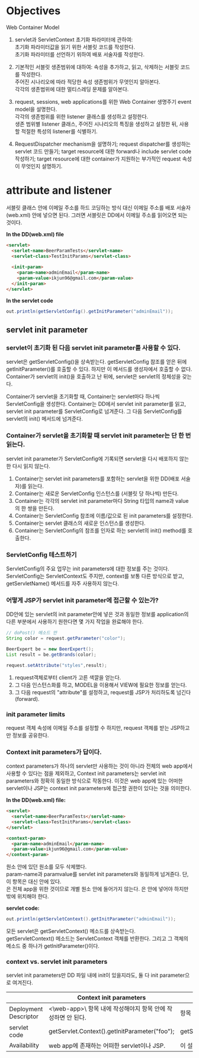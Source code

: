 # Objectives
Web Container Model
1. servlet과 ServletContext 초기화 파라미터에 관하여: <br/>
초기화 파라미터값을 읽기 위한 서블릿 코드를 작성한다.<br/>
초기화 파라미터를 선언하기 위하여 배포 서술자를 작성한다.

2. 기본적인 서블릿 생존범위에 대하여: 속성을 추가하고, 읽고, 삭제하는 서블릿 코드를 작성한다. <br>주어진 시나리오에 따라 적당한 속성 생존범위가 무엇인지 알아본다. <br> 각각의 생존범위에 대한 멀티스레딩 문제를 알아본다.

3. request, sessions, web applications를 위한 Web Container 생명주기 event model을 설명한다. <br/> 각각의 생존범위를 위한 listener 클래스를 생성하고 설정한다. <br/> 생존 범위별 listener 클래스, 주어진 시나리오의 특징을 생성하고 설정한 뒤, 사용할 적절한 특성의 listener를 식별하기.

4. RequestDispatcher mechanism을 설명하기; request dispatcher를 생성하는 servlet 코드 만들기; target resource에 대한 forward나 include servlet code 작성하기; target resource에 대한 container가 지원하는 부가적인 request 속성이 무엇인지 설명하기.

# attribute and listener
서블릿 클래스 안에 이메일 주소를 하드 코딩하는 방식 대신 이메일 주소를 배포 서술자(web.xml) 안에 넣으면 된다. 그러면 서블릿은 DD에서 이메일 주소를 읽어오면 되는 것이다.

**In the DD(web.xml) file**
```html
<servlet>
  <serlet-name>BeerParamTests</servlet-name>
  <servlet-class>TestInitParams</servlet-class>
  
  <init-param>
    <param-name>adminEmail</param-name>
    <param-value>ikjun96@gmail.com</param-value>
  </init-param>
</servlet>
```

**In the servlet code**
```java
out.println(getServletConfig().getInitParameter("adminEmail"));
```
## servlet init parameter
### servlet이 초기화 된 다음 servlet init parameter를 사용할 수 있다.
servlet은 getServletConfig()을 상속받는다. getServletConfig 참조를 얻은 뒤에 getInitParameter()를 호출할 수 있다. 하지만 이 메서드를 생성자에서 호출할 수 없다. Container가 servlet의 init()을 호출하고 난 뒤에, servlet은 servlet의 정체성을 갖는다.<br/>

Container가 servlet을 초기화할 때, Container는 servlet마다 하나씩 ServletConfig을 생성한다. Container는 DD에서 servlet init parameter를 읽고, servlet init parameter를 ServletConfig로 넘겨준다. 그 다음 ServletConfig를 servlet의 init() 메서드에 넘겨준다.<br/>

### Container가 servlet을 초기화할 때 servlet init parameter는 단 한 번 읽는다.
servlet init parameter가 ServletConfig에 기록되면 servlet을 다시 배포하지 않는한 다시 읽지 않는다. 
1. Container는 servlet init parameters를 포함하는 servlet을 위한 DD(배포 서술자)를 읽는다.
2. Container는 새로운 ServletConfig 인스턴스를 (서블릿 당 하나씩) 만든다.
3. Container는  각각의 servlet init parameter마다 String 타입의 name과 value의 한 쌍을 만든다.
4. Container는 ServletConfig 참조에 이름/값으로 된 init parameters를 설정한다.
5. Container는 servlet 클래스의 새로운 인스턴스를 생성한다.
6. Container는 ServletConfig의 참조를 인자로 하는 servlet의 init() method를 호출한다. 

### ServletConfig 테스트하기
ServletConfig의 주요 업무는 init parameters에 대한 정보를 주는 것이다. ServletConfig는 ServletContext도 주지만, context를 보통 다른 방식으로 받고, getServletName() 메서드를 자주 사용하지 않는다. 

### 어떻게 JSP가 servlet init parameter에 접근할 수 있는가?
DD안에 있는 servlet의 init parameter안에 넣은 것과 동일한 정보를 application의 다른 부분에서 사용하기 원한다면 몇 가지 작업을 완료해야 한다.
```java
// doPost() 메소드 안
String color = request.getParameter("color");

BeerExpert be = new BeerExpert();
List result = be.getBrands(color);

request.setAttribute("styles",result);
```
1. request객체로부터 client가 고른 색깔을 얻는다.
2. 그 다음 인스턴스화를 하고, MODEL을 이용해서 VIEW에 필요한 정보를 얻는다.
3. 그 다음 request의 "attribute"를 설정하고, request를 JSP가 처리하도록 넘긴다(forward).

### init parameter limits
request 객체 속성에 이메일 주소를 설정할 수 하지만, request 객체를 받는 JSP하고만 정보를 공유한다. 

### Context init parameters가 답이다.
context parameters가 하나의 servlet만 사용하는 것이 아니라 전체의 web app에서 사용할 수 있다는 점을 제외하고, Context init parameters는 servlet init parameters와 정확히 동일한 방식으로 작동한다. 이것은 web app에 있는 어떠한 servlet이나 JSP는 context init parameters에 접근할 권한이 있다는 것을 의미한다. 

**In the DD(web.xml) file:**
```html
<servlet>
  <servlet-name>BeerParamTests</servlet-name>
  <servlet-class>TestInitParams</servlet-class>
</servlet>

<context-param>
  <param-name>adminEmail</param-name>
  <param-value>ikjun96@gmail.com</param-value>
</context-param>
```
<servlet> 원소 안에 있던 <init-param> 원소를 모두 삭제했다.<br/>
param-name과 paramvalue를 servlet init parameters와 동일하게 넘겨쥰다. 단, 이 항목은 <init-param> 대신 <context-param> 안에 있다.<br/>
<context-param>은 전체 app을 위한 것이므로 개별 <servlet> 원소 안에 들어가지 않는다. <context-param>은 <web-app>안에 넣어야 하지만 <servlet> 밖에 위치해야 한다.

**servlet code:**
```java
out.println(getServletContext().getInitParameter("adminEmail"));
```
모든 servlet은 getServletContext() 메소드를 상속받는다. <br/>
getServletContext() 메소드는 ServletContext 객체를 반환한다. 그리고 그 객체의 메소드 중 하나가 getInitParameter()이다.

### context vs. servlet init parameters
servlet init parameters만 DD 파일 내에 init이 있을지라도, 둘 다  init parameter으로 여겨진다.

||Context init parameters|servlet init parameters|
|---|---|---|
|Deployment Descriptor| <\web-app>\ 항목 내에 작성해야지 <servlet> 항목 안에 작성하면 안 된다.|<servlet> 항목 안에 작성한다.|
|servlet code|getServlet.Context().getInitParameter("foo");|getServletConfig().getInitParameter("foo");|
|Availability|web app에 존재하는 어떠한 servlet이나 JSP.|<init-param>이 설정된 서블릿에만.|